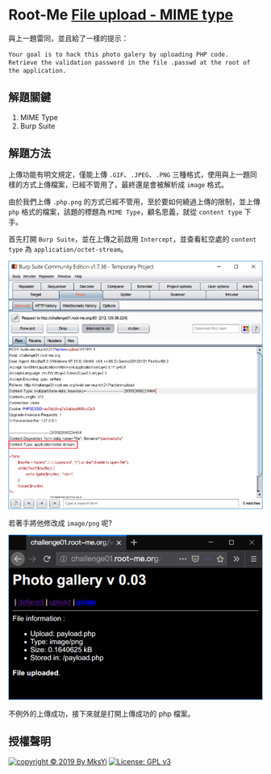 Root-Me [File upload - MIME type](https://www.root-me.org/en/Challenges/Web-Server/File-upload-MIME-type)
===

與上一題雷同，並且給了一樣的提示：
```
Your goal is to hack this photo galery by uploading PHP code.
Retrieve the validation password in the file .passwd at the root of the application.
```

## 解題關鍵
1. MIME Type
2. Burp Suite

## 解題方法
上傳功能有明文規定，僅能上傳 `.GIF`、`.JPEG`、`.PNG` 三種格式，使用與上一題同樣的方式上傳檔案，已經不管用了，最終還是會被解析成 `image` 格式。  

由於我們上傳 `.php.png` 的方式已經不管用，至於要如何繞過上傳的限制，並上傳 `php` 格式的檔案，該題的標題為 `MIME Type`，顧名思義，就從 `content type` 下手。  

首先打開 `Burp Suite`，並在上傳之前啟用 `Intercept`，並查看紅空處的 `content type` 為 `application/octet-stream`。  

![](img/01.png)  

若著手將他修改成 `image/png` 呢?  

![](img/02.png)  

不例外的上傳成功，接下來就是打開上傳成功的 php 檔案。

## 授權聲明
[![copyright © 2019 By MksYi](https://img.shields.io/badge/copyright%20©-%202019%20By%20MksYi-blue.svg)](https://mks.tw/)
[![License: GPL v3](https://img.shields.io/badge/License-GPL%20v3-blue.svg)](https://www.gnu.org/licenses/gpl-3.0)